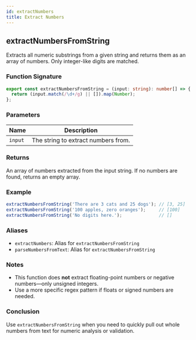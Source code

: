 ```yaml
---
id: extractNumbers
title: Extract Numbers
---
```


## extractNumbersFromString

Extracts all numeric substrings from a given string and returns them as an array of numbers. Only integer-like digits are matched.

### Function Signature

```ts
export const extractNumbersFromString = (input: string): number[] => {
  return (input.match(/\d+/g) || []).map(Number);
};
```

### Parameters

| Name    | Description                              |
|---------|------------------------------------------|
| `input` | The string to extract numbers from.      |

### Returns

An array of numbers extracted from the input string. If no numbers are found, returns an empty array.

### Example

```ts
extractNumbersFromString('There are 3 cats and 25 dogs'); // [3, 25]
extractNumbersFromString('100 apples, zero oranges');     // [100]
extractNumbersFromString('No digits here.');              // []
```

### Aliases

- `extractNumbers`: Alias for `extractNumbersFromString`
- `parseNumbersFromText`: Alias for `extractNumbersFromString`

### Notes

- This function does **not** extract floating-point numbers or negative numbers—only unsigned integers.
- Use a more specific regex pattern if floats or signed numbers are needed.

### Conclusion

Use `extractNumbersFromString` when you need to quickly pull out whole numbers from text for numeric analysis or validation.
